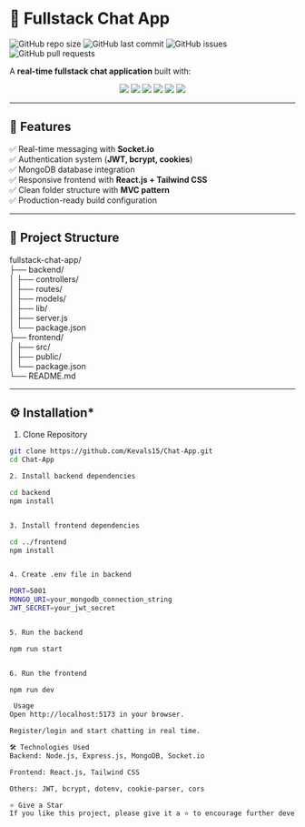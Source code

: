# 💬 Fullstack Chat App

![GitHub repo size](https://img.shields.io/github/repo-size/Kevals15/Chat-App?color=blue&style=flat-square)
![GitHub last commit](https://img.shields.io/github/last-commit/Kevals15/Chat-App?color=green&style=flat-square)
![GitHub issues](https://img.shields.io/github/issues/Kevals15/Chat-App?style=flat-square)
![GitHub pull requests](https://img.shields.io/github/issues-pr/Kevals15/Chat-App?style=flat-square)

A **real-time fullstack chat application** built with:

<div align="center">

<img src="https://img.shields.io/badge/Node.js-339933?style=for-the-badge&logo=nodedotjs&logoColor=white" />
<img src="https://img.shields.io/badge/Express.js-000000?style=for-the-badge&logo=express&logoColor=white" />
<img src="https://img.shields.io/badge/MongoDB-4EA94B?style=for-the-badge&logo=mongodb&logoColor=white" />
<img src="https://img.shields.io/badge/Socket.io-010101?style=for-the-badge&logo=socketdotio&logoColor=white" />
<img src="https://img.shields.io/badge/React.js-61DAFB?style=for-the-badge&logo=react&logoColor=black" />
<img src="https://img.shields.io/badge/Tailwind CSS-06B6D4?style=for-the-badge&logo=tailwindcss&logoColor=white" />

</div>

---

## 🚀 **Features**

✅ Real-time messaging with **Socket.io**  
✅ Authentication system (**JWT, bcrypt, cookies**)  
✅ MongoDB database integration  
✅ Responsive frontend with **React.js + Tailwind CSS**  
✅ Clean folder structure with **MVC pattern**  
✅ Production-ready build configuration

---

## 📁 **Project Structure**

fullstack-chat-app/ <br>
├── backend/ <br>
│ ├── controllers/ <br>
│ ├── routes/ <br>
│ ├── models/ <br>
│ ├── lib/ <br>
│ ├── server.js <br>
│ └── package.json <br>
├── frontend/ <br>
│ ├── src/ <br>
│ ├── public/ <br>
│ └── package.json <br>
└── README.md <br>


---

## ⚙️ **Installation***

1. Clone Repository

```bash
git clone https://github.com/Kevals15/Chat-App.git
cd Chat-App

2. Install backend dependencies

cd backend
npm install


3. Install frontend dependencies

cd ../frontend
npm install


4. Create .env file in backend

PORT=5001
MONGO_URI=your_mongodb_connection_string
JWT_SECRET=your_jwt_secret


5. Run the backend

npm run start


6. Run the frontend

npm run dev

 Usage
Open http://localhost:5173 in your browser.

Register/login and start chatting in real time.

🛠️ Technologies Used
Backend: Node.js, Express.js, MongoDB, Socket.io

Frontend: React.js, Tailwind CSS

Others: JWT, bcrypt, dotenv, cookie-parser, cors

⭐ Give a Star
If you like this project, please give it a ⭐ to encourage further development!